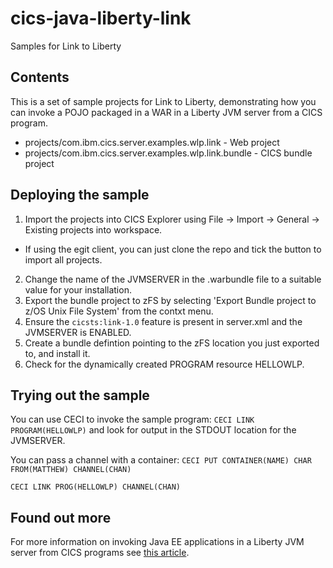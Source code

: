 # cics-java-liberty-link
Samples for Link to Liberty

## Contents
This is a set of sample projects for Link to Liberty, demonstrating how you can invoke a POJO packaged in a WAR in a Liberty JVM server from a CICS program.

- projects/com.ibm.cics.server.examples.wlp.link - Web project
- projects/com.ibm.cics.server.examples.wlp.link.bundle - CICS bundle project

## Deploying the sample
1. Import the projects into CICS Explorer using File -> Import -> General -> Existing projects into workspace. 
- If using the egit client, you can just clone the repo and tick the button to import all projects.
2. Change the name of the JVMSERVER in the .warbundle file to a suitable value for your installation.
3. Export the bundle project to zFS by selecting 'Export Bundle project to z/OS Unix File System' from the contxt menu.
4. Ensure the `cicsts:link-1.0` feature is present in server.xml and the JVMSERVER is ENABLED.
5. Create a bundle defintion pointing to the zFS location you just exported to, and install it.
6. Check for the dynamically created PROGRAM resource HELLOWLP.

## Trying out the sample
You can use CECI to invoke the sample program:
`CECI LINK PROGRAM(HELLOWLP)`
and look for output in the STDOUT location for the JVMSERVER.

You can pass a channel with a container:
`CECI PUT CONTAINER(NAME) CHAR FROM(MATTHEW) CHANNEL(CHAN)`

`CECI LINK PROG(HELLOWLP) CHANNEL(CHAN)`

## Found out more
For more information on invoking Java EE applications in a Liberty JVM server from CICS programs see [this article](https://developer.ibm.com/cics/2016/11/02/link-to-liberty/).
